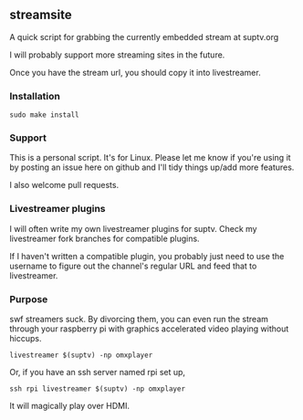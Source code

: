 ## streamsite

A quick script for grabbing the currently embedded stream at suptv.org

I will probably support more streaming sites in the future.

Once you have the stream url, you should copy it into livestreamer.

### Installation

```
sudo make install
```

### Support

This is a personal script. It's for Linux. Please let me know if you're using
it by posting an issue here on github and I'll tidy things up/add more
features.

I also welcome pull requests.

### Livestreamer plugins

I will often write my own livestreamer plugins for suptv. Check my livestreamer
fork branches for compatible plugins.

If I haven't written a compatible plugin, you probably just need to use the
username to figure out the channel's regular URL and feed that to livestreamer.

### Purpose

swf streamers suck. By divorcing them, you can even run the stream through your
raspberry pi with graphics accelerated video playing without hiccups.
```
livestreamer $(suptv) -np omxplayer
```
Or, if you have an ssh server named rpi set up,
```
ssh rpi livestreamer $(suptv) -np omxplayer
```
It will magically play over HDMI.
